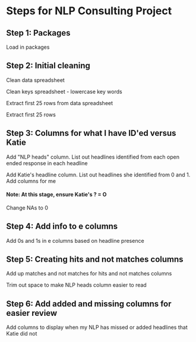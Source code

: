 # Steps for NLP Consulting Project

## Step 1: Packages ##

Load in packages

## Step 2: Initial cleaning ##

Clean data spreadsheet 

Clean keys spreadsheet - lowercase key words

Extract first 25 rows from data spreadsheet

Extract first 25 rows 

## Step 3: Columns for what I have ID'ed versus Katie ##

Add "NLP heads" column. List out headlines identified from each open ended response in each headline

Add Katie's headline column. List out headlines she identified from 0 and 1. Add columns for me

#### Note: At this stage, ensure Katie's ? = O ####

Change NAs to 0

## Step 4: Add info to e columns ##

Add 0s and 1s in e columns based on headline presence

## Step 5: Creating hits and not matches columns ## 

Add up matches and not matches for hits and not matches columns

Trim out space to make NLP heads column easier to read

## Step 6: Add added and missing columns for easier review ##

Add columns to display when my NLP has missed or added headlines that Katie did not
